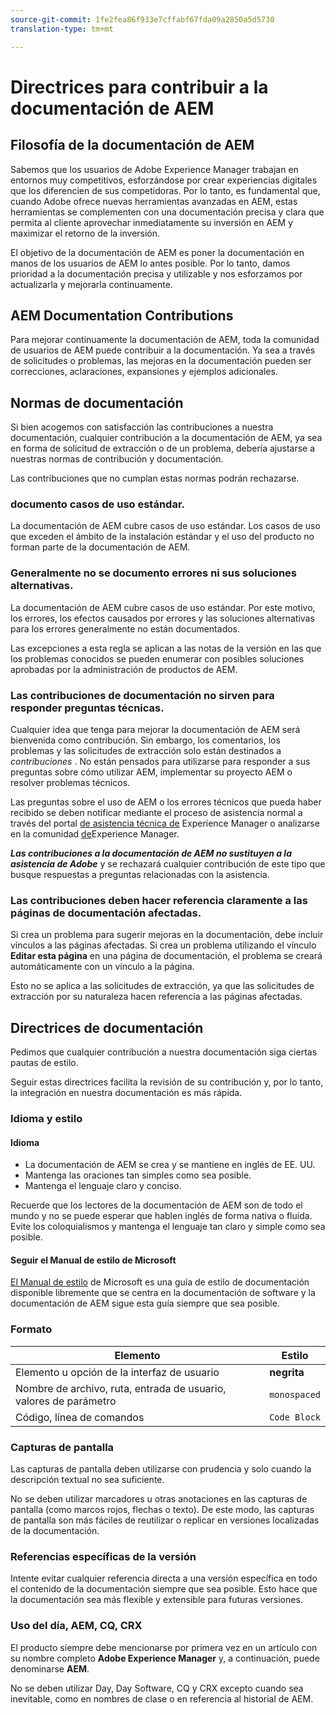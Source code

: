 ```yaml
---
source-git-commit: 1fe2fea86f933e7cffabf67fda09a2850a5d5730
translation-type: tm+mt

---
```

# Directrices para contribuir a la documentación de AEM

## Filosofía de la documentación de AEM

Sabemos que los usuarios de Adobe Experience Manager trabajan en entornos muy competitivos, esforzándose por crear experiencias digitales que los diferencien de sus competidoras. Por lo tanto, es fundamental que, cuando Adobe ofrece nuevas herramientas avanzadas en AEM, estas herramientas se complementen con una documentación precisa y clara que permita al cliente aprovechar inmediatamente su inversión en AEM y maximizar el retorno de la inversión.

El objetivo de la documentación de AEM es poner la documentación en manos de los usuarios de AEM lo antes posible. Por lo tanto, damos prioridad a la documentación precisa y utilizable y nos esforzamos por actualizarla y mejorarla continuamente.

## AEM Documentation Contributions

Para mejorar continuamente la documentación de AEM, toda la comunidad de usuarios de AEM puede contribuir a la documentación. Ya sea a través de solicitudes o problemas, las mejoras en la documentación pueden ser correcciones, aclaraciones, expansiones y ejemplos adicionales.

## Normas de documentación

Si bien acogemos con satisfacción las contribuciones a nuestra documentación, cualquier contribución a la documentación de AEM, ya sea en forma de solicitud de extracción o de un problema, debería ajustarse a nuestras normas de contribución y documentación.

Las contribuciones que no cumplan estas normas podrán rechazarse.

### documento casos de uso estándar.

La documentación de AEM cubre casos de uso estándar. Los casos de uso que exceden el ámbito de la instalación estándar y el uso del producto no forman parte de la documentación de AEM.

### Generalmente no se documento errores ni sus soluciones alternativas.

La documentación de AEM cubre casos de uso estándar. Por este motivo, los errores, los efectos causados por errores y las soluciones alternativas para los errores generalmente no están documentados.

Las excepciones a esta regla se aplican a las notas de la versión en las que los problemas conocidos se pueden enumerar con posibles soluciones aprobadas por la administración de productos de AEM.

### Las contribuciones de documentación no sirven para responder preguntas técnicas.

Cualquier idea que tenga para mejorar la documentación de AEM será bienvenida como contribución. Sin embargo, los comentarios, los problemas y las solicitudes de extracción solo están destinados a *contribuciones* . No están pensados para utilizarse para responder a sus preguntas sobre cómo utilizar AEM, implementar su proyecto AEM o resolver problemas técnicos.

Las preguntas sobre el uso de AEM o los errores técnicos que pueda haber recibido se deben notificar mediante el proceso de asistencia normal a través del portal [de asistencia técnica de](https://daycare.day.com/home.html) Experience Manager o analizarse en la comunidad [de](http://help-forums.adobe.com/content/adobeforums/en/experience-manager-forum/adobe-experience-manager.html)Experience Manager.

***Las contribuciones a la documentación de AEM no sustituyen a la asistencia de Adobe*** y se rechazará cualquier contribución de este tipo que busque respuestas a preguntas relacionadas con la asistencia.

### Las contribuciones deben hacer referencia claramente a las páginas de documentación afectadas.

Si crea un problema para sugerir mejoras en la documentación, debe incluir vínculos a las páginas afectadas. Si crea un problema utilizando el vínculo **Editar esta página** en una página de documentación, el problema se creará automáticamente con un vínculo a la página.

Esto no se aplica a las solicitudes de extracción, ya que las solicitudes de extracción por su naturaleza hacen referencia a las páginas afectadas.

## Directrices de documentación

Pedimos que cualquier contribución a nuestra documentación siga ciertas pautas de estilo.

Seguir estas directrices facilita la revisión de su contribución y, por lo tanto, la integración en nuestra documentación es más rápida.

### Idioma y estilo

#### Idioma

* La documentación de AEM se crea y se mantiene en inglés de EE. UU.
* Mantenga las oraciones tan simples como sea posible.
* Mantenga el lenguaje claro y conciso.

Recuerde que los lectores de la documentación de AEM son de todo el mundo y no se puede esperar que hablen inglés de forma nativa o fluida. Evite los coloquialismos y mantenga el lenguaje tan claro y simple como sea posible.

#### Seguir el Manual de estilo de Microsoft

[El Manual de estilo](https://docs.microsoft.com/en-us/style-guide/welcome/) de Microsoft es una guía de estilo de documentación disponible libremente que se centra en la documentación de software y la documentación de AEM sigue esta guía siempre que sea posible.

### Formato

| Elemento | Estilo |
|---|---|
| Elemento u opción de la interfaz de usuario | **negrita** |
| Nombre de archivo, ruta, entrada de usuario, valores de parámetro | `monospaced` |
| Código, línea de comandos | ```Code Block``` |

### Capturas de pantalla

Las capturas de pantalla deben utilizarse con prudencia y solo cuando la descripción textual no sea suficiente.

No se deben utilizar marcadores u otras anotaciones en las capturas de pantalla (como marcos rojos, flechas o texto). De este modo, las capturas de pantalla son más fáciles de reutilizar o replicar en versiones localizadas de la documentación.

### Referencias específicas de la versión

Intente evitar cualquier referencia directa a una versión específica en todo el contenido de la documentación siempre que sea posible. Esto hace que la documentación sea más flexible y extensible para futuras versiones.

### Uso del día, AEM, CQ, CRX

El producto siempre debe mencionarse por primera vez en un artículo con su nombre completo **Adobe Experience Manager** y, a continuación, puede denominarse **AEM**.

No se deben utilizar Day, Day Software, CQ y CRX excepto cuando sea inevitable, como en nombres de clase o en referencia al historial de AEM.

